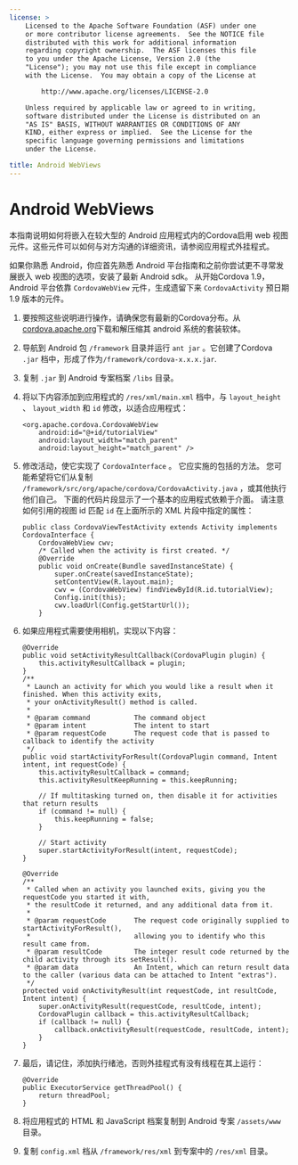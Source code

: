 ```yaml
---
license: >
    Licensed to the Apache Software Foundation (ASF) under one
    or more contributor license agreements.  See the NOTICE file
    distributed with this work for additional information
    regarding copyright ownership.  The ASF licenses this file
    to you under the Apache License, Version 2.0 (the
    "License"); you may not use this file except in compliance
    with the License.  You may obtain a copy of the License at

        http://www.apache.org/licenses/LICENSE-2.0

    Unless required by applicable law or agreed to in writing,
    software distributed under the License is distributed on an
    "AS IS" BASIS, WITHOUT WARRANTIES OR CONDITIONS OF ANY
    KIND, either express or implied.  See the License for the
    specific language governing permissions and limitations
    under the License.

title: Android WebViews
---
```


# Android WebViews

本指南说明如何将嵌入在较大型的 Android 应用程式内的Cordova启用 web 视图元件。这些元件可以如何与对方沟通的详细资讯，请参阅应用程式外挂程式。

如果你熟悉 Android，你应首先熟悉 Android 平台指南和之前你尝试更不寻常发展嵌入 web 视图的选项，安装了最新 Android sdk。 从开始Cordova 1.9，Android 平台依靠 `CordovaWebView` 元件，生成遗留下来 `CordovaActivity` 预日期 1.9 版本的元件。

1.  要按照这些说明进行操作，请确保您有最新的Cordova分布。从[cordova.apache.org][1]下载和解压缩其 android 系统的套装软体。

2.  导航到 Android 包 `/framework` 目录并运行 `ant jar` 。它创建了Cordova `.jar` 档中，形成了作为`/framework/cordova-x.x.x.jar`.

3.  复制 `.jar` 到 Android 专案档案 `/libs` 目录。

4.  将以下内容添加到应用程式的 `/res/xml/main.xml` 档中，与 `layout_height` 、 `layout_width` 和 `id` 修改，以适合应用程式：
    
        <org.apache.cordova.CordovaWebView
            android:id="@+id/tutorialView"
            android:layout_width="match_parent"
            android:layout_height="match_parent" />
        

5.  修改活动，使它实现了 `CordovaInterface` 。 它应实施的包括的方法。 您可能希望将它们从复制 `/framework/src/org/apache/cordova/CordovaActivity.java` ，或其他执行他们自己。 下面的代码片段显示了一个基本的应用程式依赖于介面。 请注意如何引用的视图 id 匹配 `id` 在上面所示的 XML 片段中指定的属性：
    
        public class CordovaViewTestActivity extends Activity implements CordovaInterface {
            CordovaWebView cwv;
            /* Called when the activity is first created. */
            @Override
            public void onCreate(Bundle savedInstanceState) {
                super.onCreate(savedInstanceState);
                setContentView(R.layout.main);
                cwv = (CordovaWebView) findViewById(R.id.tutorialView);
                Config.init(this);
                cwv.loadUrl(Config.getStartUrl());
            }
        

6.  如果应用程式需要使用相机，实现以下内容：
    
        @Override
        public void setActivityResultCallback(CordovaPlugin plugin) {
            this.activityResultCallback = plugin;
        }
        /**
         * Launch an activity for which you would like a result when it finished. When this activity exits,
         * your onActivityResult() method is called.
         *
         * @param command           The command object
         * @param intent            The intent to start
         * @param requestCode       The request code that is passed to callback to identify the activity
         */
        public void startActivityForResult(CordovaPlugin command, Intent intent, int requestCode) {
            this.activityResultCallback = command;
            this.activityResultKeepRunning = this.keepRunning;
        
            // If multitasking turned on, then disable it for activities that return results
            if (command != null) {
                this.keepRunning = false;
            }
        
            // Start activity
            super.startActivityForResult(intent, requestCode);
        }   
        
        @Override
        /**
         * Called when an activity you launched exits, giving you the requestCode you started it with,
         * the resultCode it returned, and any additional data from it.
         *
         * @param requestCode       The request code originally supplied to startActivityForResult(),
         *                          allowing you to identify who this result came from.
         * @param resultCode        The integer result code returned by the child activity through its setResult().
         * @param data              An Intent, which can return result data to the caller (various data can be attached to Intent "extras").
         */
        protected void onActivityResult(int requestCode, int resultCode, Intent intent) {
            super.onActivityResult(requestCode, resultCode, intent);
            CordovaPlugin callback = this.activityResultCallback;
            if (callback != null) {
                callback.onActivityResult(requestCode, resultCode, intent);
            }
        }
        

7.  最后，请记住，添加执行绪池，否则外挂程式有没有线程在其上运行：
    
        @Override
        public ExecutorService getThreadPool() {
            return threadPool;
        }
        

8.  将应用程式的 HTML 和 JavaScript 档案复制到 Android 专案 `/assets/www` 目录。

9.  复制 `config.xml` 档从 `/framework/res/xml` 到专案中的 `/res/xml` 目录。

 [1]: http://cordova.apache.org